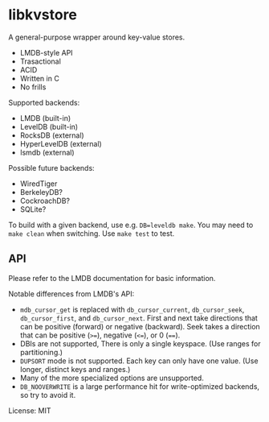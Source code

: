 libkvstore
==========

A general-purpose wrapper around key-value stores.

- LMDB-style API
- Trasactional
- ACID
- Written in C
- No frills

Supported backends:

- LMDB (built-in)
- LevelDB (built-in)
- RocksDB (external)
- HyperLevelDB (external)
- lsmdb (external)

Possible future backends:

- WiredTiger
- BerkeleyDB?
- CockroachDB?
- SQLite?

To build with a given backend, use e.g. `DB=leveldb make`. You may need to `make clean` when switching. Use `make test` to test.

API
---

Please refer to the LMDB documentation for basic information.

Notable differences from LMDB's API:

- `mdb_cursor_get` is replaced with `db_cursor_current`, `db_cursor_seek`, `db_cursor_first`, and `db_cursor_next`. First and next take directions that can be positive (forward) or negative (backward). Seek takes a direction that can be positive (`>=`), negative (`<=`), or 0 (`==`).
- DBIs are not supported, There is only a single keyspace. (Use ranges for partitioning.)
- `DUPSORT` mode is not supported. Each key can only have one value. (Use longer, distinct keys and ranges.)
- Many of the more specialized options are unsupported.
- `DB_NOOVERWRITE` is a large performance hit for write-optimized backends, so try to avoid it.

License: MIT

